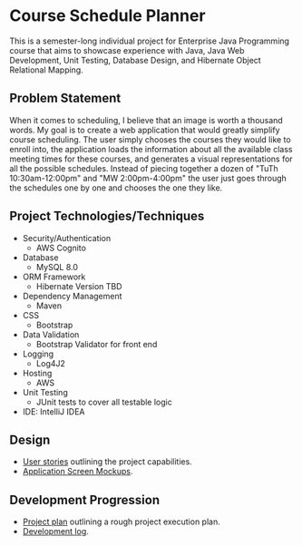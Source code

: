 # Course Schedule Planner

This is a semester-long individual project for Enterprise Java Programming course that aims to showcase experience with Java, Java Web Development, Unit Testing, Database Design, and Hibernate Object Relational Mapping.

## Problem Statement

When it comes to scheduling, I believe that an image is worth a thousand words. My goal is to create a web application that would greatly simplify course scheduling. The user simply chooses the courses they would like to enroll into, the application loads the information about all the available class meeting times for these courses, and generates a visual representations for all the possible schedules. Instead of piecing together a dozen of "TuTh 10:30am-12:00pm" and "MW 2:00pm-4:00pm" the user just goes through the schedules one by one and chooses the one they like.


## Project Technologies/Techniques 

* Security/Authentication
  * AWS Cognito
* Database
  * MySQL 8.0
* ORM Framework
  * Hibernate Version TBD
* Dependency Management
  * Maven
* CSS 
  * Bootstrap
* Data Validation
  * Bootstrap Validator for front end
* Logging
  * Log4J2
* Hosting
  * AWS
* Unit Testing
  * JUnit tests to cover all testable logic
* IDE: IntelliJ IDEA

## Design

- [User stories](DesignDocuments/userStories.md) outlining the project capabilities.
- [Application Screen Mockups](DesignDocuments/screens.md).

## Development Progression
- [Project plan](projectPlan.md) outlining a rough project execution plan.
- [Development log](developmentLog.md).
